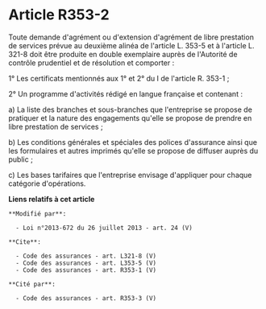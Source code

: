 # Article R353-2

Toute demande d'agrément ou d'extension d'agrément de libre prestation de services prévue au deuxième alinéa de l'article L.
353-5 et à l'article L. 321-8 doit être produite en double exemplaire auprès de l'Autorité de contrôle prudentiel et de
résolution et comporter : 

1° Les certificats mentionnés aux 1° et 2° du I de l'article R. 353-1 ; 

2° Un programme d'activités rédigé en langue française et contenant : 

a) La liste des branches et sous-branches que l'entreprise se propose de pratiquer et la nature des engagements qu'elle se
propose de prendre en libre prestation de services ; 

b) Les conditions générales et spéciales des polices d'assurance ainsi que les formulaires et autres imprimés qu'elle se
propose de diffuser auprès du public ; 

c) Les bases tarifaires que l'entreprise envisage d'appliquer pour chaque catégorie d'opérations.

**Liens relatifs à cet article**

	**Modifié par**:

	  - Loi n°2013-672 du 26 juillet 2013 - art. 24 (V)

	**Cite**:

	  - Code des assurances - art. L321-8 (V)
	  - Code des assurances - art. L353-5 (V)
	  - Code des assurances - art. R353-1 (V)

	**Cité par**:

	  - Code des assurances - art. R353-3 (V)
